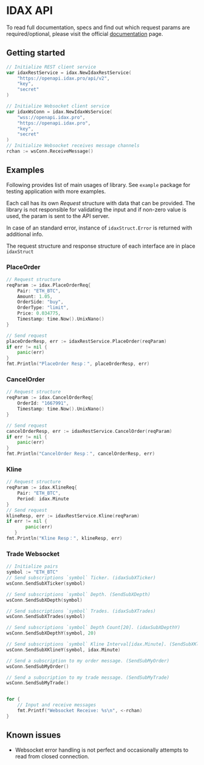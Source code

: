 # IDAX API

To read full documentation, specs and find out which request params are required/optional, please visit the official
[documentation](https://github.com/idax-exchange/idax-official-api-docs) page.

## Getting started

```go
// Initialize REST client service
var idaxRestService = idax.NewIdaxRestService(
	"https://openapi.idax.pro/api/v2",
	"key", 
	"secret"
)

// Initialize Websocket client service
var idaxWsConn = idax.NewIdaxWsService(
	"wss://openapi.idax.pro",
	"https://openapi.idax.pro",
	"key",
	"secret"
)
// Initialize Websocket receives message channels
rchan := wsConn.ReceiveMessage()
```

## Examples

Following provides list of main usages of library. See `example` package for testing application with more examples.

Each call has its own *Request* structure with data that can be provided. The library is not responsible for validating
the input and if non-zero value is used, the param is sent to the API server.

In case of an standard error, instance of `idaxStruct.Error` is returned with additional info.

The request structure and response structure of each interface are in place `idaxStruct`

### PlaceOrder

```go
// Request structure
reqParam := idax.PlaceOrderReq{
	Pair: "ETH_BTC", 
	Amount: 1.05, 
	OrderSide: "buy", 
	OrderType: "limit", 
	Price: 0.034775, 
	Timestamp: time.Now().UnixNano()
}

// Send request
placeOrderResp, err := idaxRestService.PlaceOrder(reqParam)
if err != nil {
    panic(err)
}
fmt.Println("PlaceOrder Resp：", placeOrderResp, err)
```

### CancelOrder

```go
// Request structure
reqParam := idax.CancelOrderReq{
	OrderId: "1667991",
	Timestamp: time.Now().UnixNano()
}

// Send request
cancelOrderResp, err := idaxRestService.CancelOrder(reqParam)
if err != nil {
    panic(err)
}
fmt.Println("CancelOrder Resp：", cancelOrderResp, err)
```

### Kline

```go
// Request structure
reqParam := idax.KlineReq{
	Pair: "ETH_BTC", 
	Period: idax.Minute
}
// Send request
klineResp, err := idaxRestService.Kline(reqParam)
if err != nil {
       panic(err)
   }
fmt.Println("Kline Resp：", klineResp, err)
```
    
### Trade Websocket

```go
// Initialize pairs
symbol := "ETH_BTC"
// Send subscriptions `symbol` Ticker. (idaxSubXTicker)
wsConn.SendSubXTicker(symbol)

// Send subscriptions `symbol` Depth. (SendSubXDepth)
wsConn.SendSubXDepth(symbol)

// Send subscriptions `symbol` Trades. (idaxSubXTrades)
wsConn.SendSubXTrades(symbol)

// Send subscriptions `symbol` Depth Count[20]. (idaxSubXDepthY)
wsConn.SendSubXDepthY(symbol, 20)

// Send subscriptions `symbol` Kline Interval[idax.Minute]. (SendSubXKlineY)
wsConn.SendSubXKlineY(symbol, idax.Minute)

// Send a subscription to my order message. (SendSubMyOrder)
wsConn.SendSubMyOrder()

// Send a subscription to my trade message. (SendSubMyTrade)
wsConn.SendSubMyTrade()


for {
	// Input and receive messages
	fmt.Printf("Websocket Receive: %s\n", <-rchan)
}
```

## Known issues

* Websocket error handling is not perfect and occasionally attempts to read from closed connection.